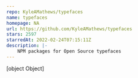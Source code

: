 ```yaml
---
repo: KyleAMathews/typefaces
name: typefaces
homepage: NA
url: https://github.com/KyleAMathews/typefaces
stars: 2597
starredAt: 2022-02-24T07:15:11Z
description: |-
    NPM packages for Open Source typefaces
---
```


[object Object]

